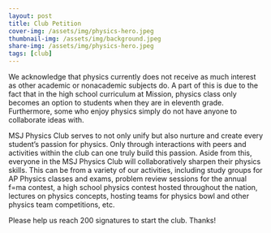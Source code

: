 ```yaml
---
layout: post
title: Club Petition
cover-img: /assets/img/physics-hero.jpeg
thumbnail-img: /assets/img/background.jpeg
share-img: /assets/img/physics-hero.jpeg
tags: [club]
---
```


We acknowledge that physics currently does not receive as much interest as other academic or nonacademic subjects do. A part of this is due to the fact that in the high school curriculum at Mission, physics class only becomes an option to students when they are in eleventh grade. Furthermore, some who enjoy physics simply do not have anyone to collaborate ideas with. 

MSJ Physics Club serves to not only unify but also nurture and create every student’s passion for physics. Only through interactions with peers and activities within the club can one truly build this passion. Aside from this, everyone in the MSJ Physics Club will collaboratively sharpen their physics skills. This can be from a variety of our activities, including study groups for AP Physics classes and exams, problem review sessions for the annual f=ma contest, a high school physics contest hosted throughout the nation, lectures on physics concepts, hosting teams for physics bowl and other physics team competitions, etc. 


Please help us reach 200 signatures to start the club. Thanks!
